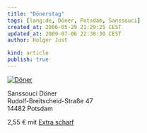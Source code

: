 ```yaml
---
title: "Dönerstag"
tags: [lang:de, Döner, Potsdam, Sanssouci]
created_at: 2006-05-29 21:29:25 CEST
updated_at: 2009-07-06 22:38:30 CEST
author: Holger Just

kind: article
publish: true
---
```


<a href="http://www.flickr.com/photos/meine-erde/155771369/"><img src="http://static.flickr.com/60/155771369_bcad57f683.jpg" alt="Döner" title="Sanssouci Döner, Potsdam" class="center"/></a>

Sanssouci Döner  
Rudolf-Breitscheid-Straße 47  
14482 Potsdam

2,55 € mit [Extra scharf](/2006/05/15/doenerstag)